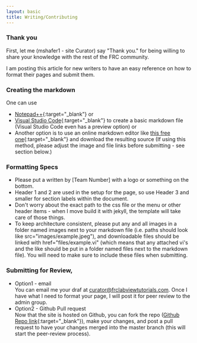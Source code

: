```yaml
---
layout: basic
title: Writing/Contributing
---
```



### Thank you

First, let me (mshafer1 - site Curator) say "Thank you." for being willing to share your knowledge with the rest of the FRC community.

I am posting this article for new writers to have an easy reference on how to format their pages and submit them.

### Creating the markdown

One can use 
* [Notepad++](https://notepad-plus-plus.org/){:target="_blank"} or 
* [Visual Studio Code](https://code.visualstudio.com/){:target="_blank"} to create a basic markdown file (Visual Studio Code even has a preview option) or
* Another option is to use an online markdown editor like [this free one](https://markdownlivepreview.com/){:target="_blank"} and download the resulting source (If using this method, please adjust the image and file links before submitting - see section below.)


### Formatting Specs

* Please put a written by [Team Number] with a logo or something on the bottom.
* Header 1 and 2 are used in the setup for the page, so use Header 3 and smaller for section labels within the document.
* Don't worry about the exact path to the css file or the menu or other header items - when I move build it with jekyll, the template will take care of those things.
* To keep architecture consistent, please put any and all images in a folder named images next to your markdown file (i.e. paths should look like src="images/example.jpeg"), and downloadable files should be linked with href="files/example.vi" (which means that any attached vi's and the like should be put in a folder named files next to the markdown file). You will need to make sure to include these files when submitting.

### Submitting for Review,

* Option1 - email
	<br/>
	You can email me your draf at [curator@frclabviewtutorials.com](mailto:curator@frclabviewtutorials.com). Once I have what I need to format your page, I will post it for peer review to the admin group.
* Option2 - Github Pull request
	<br/>
	Now that the site is hosted on Github, you can fork the repo ([Github Repo link](https://github.com/mshafer1/frclabviewtutorials){:target="_blank"}), make your changes, and post a pull request to have your changes merged into the master branch (this will start the peer-review process).



